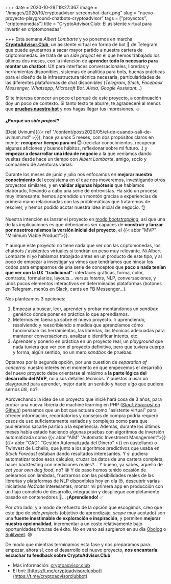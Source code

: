 +++
date = 2020-10-28T19:27:36Z
image = "/images/2020/10/cryptoadvisor-screenshot-dark.png"
slug = "nuevo-proyecto-playground-chatbots-cryptoadvisor"
tags = ["proyectos", "criptomonedas"]
title = "CryptoAdvisor.Club: El asistente virtual para invertir en criptomonedas"

+++
Esta semana _Albert Lombarte_ y yo ponemos en marcha [**CryptoAdvisor.Club**](https://cryptoadvisor.club/es), un asistente virtual en forma de bot 🤖 de Telegram que puede ayudarnos a sacar mayor partido a nuestra cartera de criptomonedas. Se trata de un _side project_ en el que hemos trabajado los últimos dos meses, con la intención de **aprender todo lo necesario para montar un chatbot**: UX para interfaces conversacionales, librerías y herramientas disponibles, sistemas de analítica para bots, buenas prácticas para el diseño de la infraestructura técnica necesaria, particularidades de las diferentes plataformas de chat disponibles (_Telegram, Slack, Facebook Messenger, Whatsapp, Microsoft Bot, Alexa, Google Assistant..._)

Si te interesa conocer un poco el porqué de este proyecto, a continuación doy un poco de contexto. Si tanto texto te aburre, te agradeceré al menos que [**pruebes nuestro bot**](https://cryptoadvisor.club/es) y nos hagas llegar tus impresiones. ☺️

#### ¿Porqué un _side project_?

[Dejé Uvinum]({{< ref "/content/post/2020/05/el-de-cuando-sali-de-uvinum.md" >}}), hace ya unos 5 meses, con dos propósitos claros en mente: **recuperar tiempo para mí** 😇 (reciclar conocimientos, recuperar algunas aficiones y buenos hábitos, reflexionar sobre mi futuro...) y **empezar a desarrollar una idea de negocio** a la que veníamos dando vueltas desde hace un tiempo con _Albert Lombarte_, amigo, socio y compañero de aventuras varias. 

Durante los meses de junio y julio nos enfocamos en **mejorar nuestro conocimiento** del ecosistema en el que nos moveremos, investigando otros proyectos similares, y en **validar algunas hipótesis** que habíamos elaborado, llevando a cabo una serie de entrevistas. Ha sido un proceso muy interesante: hemos aprendido un montón gracias a experiencias de primera mano relacionadas con las problemáticas que trataremos de resolver, y hemos podido acotar nuestra idea inicial de negocio. 👌

Nuestra intención es lanzar el proyecto en [modo _bootstrapping_](https://es.wikipedia.org/wiki/Bootstrapping_(negocios)), así que una de las implicaciones es que deberíamos ser capaces de **construir y lanzar por nosotros mismos la versión inicial del proyecto**, el {{< abbr "MVP" "Minimum Viable Product">}}.

Y aunque este proyecto no tiene nada que ver con las criptomonedas, los chatbots / asistentes virtuales sí tendrán un peso muy relevante. Ni Albert Lombarte ni yo habíamos trabajado antes en un producto de este tipo, y al poco de empezar a investigar ya vimos que tendríamos que hincar los codos para empaparnos de una serie de conceptos que **poco o nada tenían que ver con la UX "tradicional"**: interfaces gráficas, forma, color, contraste, formularios, layouts... versus _intents_, NLP, conversaciones, y unos pocos elementos interactivos en determinadas plataformas (botones en Telegram, menús en Slack, cards en FB Messenger...).

Nos planteamos 3 opciones:
 
1) Empezar a buscar, leer, aprender y probar montándonos un _sandbox_ genérico donde poner en práctica lo que aprendíamos.
2) Meternos en faena ya sobre el nuevo proyecto. Ir aprendiendo, resolviendo y reescribiendo a medida que aprendíamos cómo funcionaban las herramientas, las librerías, las técnicas adecuadas para mantener conversaciones, analizar e identificar intents, etc.
3) Aprender y ponerlo en práctica en un proyecto real, un _playground_ que nada tuviera que ver con el proyecto definitivo, pero que tuviera cuerpo y forma, algún sentido, no un mero _sandbox_ de pruebas.

Optamos por la segunda opción, por una cuestión de _separation of concerns_: nuestro interés en el momento en que empecemos el desarrollo del nuevo proyecto debe orientarse al máximo a **la parte lógica del desarrollo del MVP**, no a sus detalles técnicos. Y puestos a usar un playground para aprender, mejor darle un sentido y hacer algo que pudiera sernos útil, no?. 

Aprovechando la idea de un proyecto que inicié hará cosa de 3 años, para probar una nueva librería de machine learning en PHP ([_Stock Forecast_ en Github](https://github.com/obokaman-com/stock-forecast)) pensamos que un bot que actuara como "asistente virtual" para ofrecer información, recordatorios y consejos de compra podría requerir casos de uso suficientemente variados y complejos como para que pudiéramos sacarle partido a la experiencia. Además, durante los últimos meses había estado haciendo algunas pruebas con algoritmos de inversión automatizada como {{< abbr "AIM" "Automatic Investment Management">}} ({{< abbr "GAD" "Gestión Automatizada del Dinero" >}} en castellano) o Twinvest de Lichello, que junto a los algoritmos predictivos que usaba en _Stock Forecast_ estaban dando resultados interesantes. Y si pudiera automatizar todos esos cálculos, cruzar los datos de una cartera completa, hacer backtesting con mediciones reales?... Y bueno, ya sabes, aquello de _eat your own dog food_, no? 😜 Y de paso hemos tenido ocasión de pelearnos con lambdas, frustrarnos con las posibilidades reales de las librerías y plataformas de NLP disponibles hoy en día 😒, descubrir varias iniciativas _NoCode_ interesantes, montar mi primera app en producción con un flujo completo de desarrollo, integración y despliegue completamente basado en contenedores 🐳... **¡Aprendiendo!** ✅

Por otro lado, y a modo de refuerzo de la opción que escogimos, creo que este tipo de _side projects_ (objetivo de aprendizaje, _scope_ muy acotado) son una **fuente inestimable de exploración e inspiración**, y permiten **mejorar nuestra opcionalidad**, incrementar a un coste relativamente bajo oportunidades futuras de éxito. No en vano así surgieron en su día [Obolog](https://www.genbeta.com/web/obolog-plataforma-espanola-de-creacion-de-blogs-totalmente-reformada) o [Splitweet](https://computerhoy.com/noticias/internet/hootsuite-compra-start-espanola-splitweet-2493). 😅

De modo que mientras terminamos esta fase y nos preparamos para empezar, ahora sí,  con el desarrollo del nuevo proyecto, **nos encantaría escuchar tu feedback sobre CryptoAdvisor.Club**:
- Más información: [cryptoadvisor.club](https://cryptoadvisor.club/es)
- El bot: [https://t.me/cryptoadvisorclubbot](https://t.me/cryptoadvisorclubbot)
